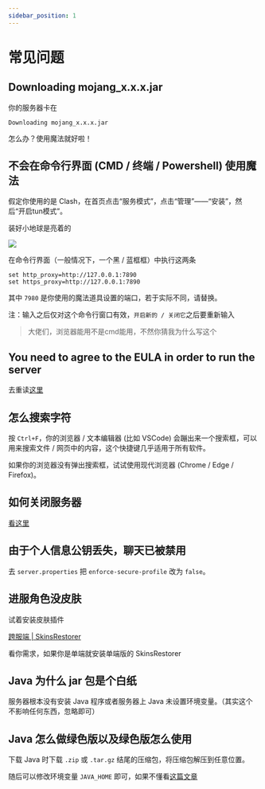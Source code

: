 ```yaml
---
sidebar_position: 1
---
```


# 常见问题

## Downloading mojang_x.x.x.jar

你的服务器卡在

```
Downloading mojang_x.x.x.jar
```

怎么办？使用魔法就好啦！

## 不会在命令行界面 (CMD / 终端 / Powershell) 使用魔法
假定你使用的是 Clash，在首页点击“服务模式”，点击“管理”——“安装”，然后“开启tun模式”。

装好小地球是亮着的

![](_images/常见问题/小地球.png)

在命令行界面（一般情况下，一个黑 / 蓝框框）中执行这两条

```shell
set http_proxy=http://127.0.0.1:7890
set https_proxy=http://127.0.0.1:7890
```

其中 `7980` 是你使用的魔法道具设置的端口，若于实际不同，请替换。

注：输入之后仅对这个命令行窗口有效，`开启新的 / 关闭它`之后要重新输入

> 大佬们，浏览器能用不是cmd能用，不然你猜我为什么写这个

## You need to agree to the EULA in order to run the server

去重读[这里](/docs/正式开服/开启服务端.md)

## 怎么搜索字符

按 `Ctrl+F`，你的浏览器 / 文本编辑器 (比如 VSCode) 会蹦出来一个搜索框，可以用来搜索文件 / 网页中的内容，这个快捷键几乎适用于所有软件。

如果你的浏览器没有弹出搜索框，试试使用现代浏览器 (Chrome / Edge / Firefox)。

## 如何关闭服务器

[看这里](/docs/正式开服/服务器管理指令.md#stop)

## 由于个人信息公钥丢失，聊天已被禁用

去 `server.properties` 把 `enforce-secure-profile` 改为 `false`。

## 进服角色没皮肤

试着安装皮肤插件

[跨服端 | SkinsRestorer](/docs/process/跨服端/插件/BC&WF.md#skinsrestorer)

看你需求，如果你是单端就安装单端版的 SkinsRestorer

## Java 为什么 jar 包是个白纸

服务器根本没有安装 Java 程序或者服务器上 Java 未设置环境变量。（其实这个不影响任何东西，忽略即可）

## Java 怎么做绿色版以及绿色版怎么使用

下载 Java 时下载 `.zip` 或 `.tar.gz` 结尾的压缩包，将压缩包解压到任意位置。

随后可以修改环境变量 `JAVA_HOME` 即可，如果不懂看[这篇文章](https://blog.csdn.net/MrsHorse/article/details/82695353)

